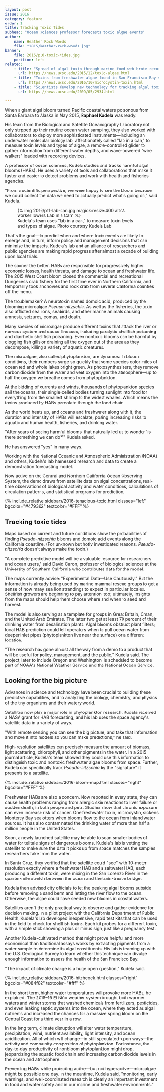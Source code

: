 ```yaml
---
layout: post
issue: 2016
category: feature
order: 1
title: Tracking Toxic Tides
subhead: "Ocean sciences professor forecasts toxic algae events"
author:
    name: Heather Rock Woods
    file: "2015/heather-rock-woods.jpg"
banner:
    file: 2016/p10-toxic-tides.jpg
    position: left
related:
    - title: "Spread of algal toxin through marine food web broke records in 2015"
      url: https://news.ucsc.edu/2015/12/toxic-algae.html
    - title: "Toxins from freshwater algae found in San Francisco Bay shellfish"
      url: https://news.ucsc.edu/2016/10/microcystin-toxin.html
    - title: "Scientists develop new technology for tracking algal toxins"
      url: https://news.ucsc.edu/2009/05/2934.html
    
---
```


When a giant algal bloom turned Pacific coastal waters poisonous from Santa Barbara to Alaska in May 2015, **Raphael Kudela** was ready.

His team from the Biological and Satellite Oceanography Laboratory not only stepped up their routine ocean water sampling, they also worked with collaborators to deploy more sophisticated instruments&mdash;including an underwater molecular biology lab, affectionately called "lab in a can," to measure toxin levels and types of algae, a remote-controlled glider to gather information from different water depths, and wave-powered "wire walkers" loaded with recording devices.

A professor of ocean sciences, Kudela studies and tracks harmful algal blooms (HABs). He uses a variety of tools and collaborations that make it faster and easier to detect problems and work with health and fisheries agencies.

"From a scientific perspective, we were happy to see the bloom because we could collect the data we need to actually predict what's going on," said Kudela.

<figure class="right" style="width:400px;">
  {% img 2016/p11-lab-can.jpg magick:resize:400 alt:'A worker lowers Lab in a Can' %}
  <figcaption>Kudela's team uses "lab in a can," to measure toxin levels and types of algae. Photo courtesy Kudela Lab
</figcaption>
</figure>

That's the goal&mdash;to predict when and where toxic events are likely to emerge and, in turn, inform policy and management decisions that can minimize the impacts. Kudela's lab and an alliance of researchers and public agencies are making rapid progress after almost a decade of building upon local trials.

The sooner the better. HABs are responsible for progressively higher economic losses, health threats, and damage to ocean and freshwater life. The 2015 West Coast bloom closed the commercial and recreational Dungeness crab fishery for the first time ever in Northern California, and temporarily took anchovies and rock crab from several California counties off the menu.

The troublemaker? A neurotoxin named domoic acid, produced by the blooming microalgae _Pseudo-nitzschia_. As well as the fisheries, the toxin also afflicted sea lions, seabirds, and other marine animals causing amnesia, seizures, comas, and death.

Many species of microalgae produce different toxins that attack the liver or nervous system and cause illnesses, including paralytic shellfish poisoning and diarrhetic shellfish poisoning. Even nontoxic blooms can be harmful by clogging fish gills or draining all the oxygen out of the area as they decompose, killing a variety of aquatic creatures.

The microalgae, also called phytoplankton, are dynamos: In bloom conditions, their numbers surge so quickly that some species color miles of ocean red and whole lakes bright green. As photosynthesizers, they remove carbon dioxide from the water and vent oxygen into the atmosphere&mdash;up to half the oxygen we breathe comes from phytoplankton.

At the bidding of currents and winds, thousands of phytoplankton species sail the oceans, their single-celled bodies turning sunlight into food for everything from the smallest shrimp to the widest whales. Which means the toxins produced by HABs percolate through the food chain.

As the world heats up, and oceans and freshwater along with it, the duration and intensity of HABs will escalate, posing increasing risks to aquatic and human health, fisheries, and drinking water.

"After years of seeing harmful blooms, that naturally led us to wonder 'is there something we can do?'" Kudela asked.

He has answered "yes" in many ways.

Working with the National Oceanic and Atmospheric Administration (NOAA) and others, Kudela's lab harnessed research and data to create a demonstration forecasting model.

Now active on the Central and Northern California Ocean Observing System, the demo draws from satellite data on algal concentrations, real-time observations of biological activity and water conditions, calculations of circulation patterns, and statistical programs for prediction.

{% include_relative sidebars/2016-tenacious-toxic.html classes="left" bgcolor="#479362" textcolor="#FFF" %}

## Tracking toxic tides

Maps based on current and future conditions show the probabilities of finding _Pseudo-nitzschia_ blooms and domoic acid events along the California coastline. (For unknown but hotly investigated reasons, _Pseudo-nitzschia_ doesn't always make the toxin.)

"A complete predictive model will be a valuable resource for researchers and ocean users," said David Caron, professor of biological sciences at the University of Southern California who contributes data for the model.

The maps currently advise: "Experimental Data&mdash;Use Cautiously." But the information is already being used by marine mammal rescue groups to get a sense of how many sea lion strandings to expect in particular locales. Shellfish growers are beginning to pay attention, too; ultimately, insights from the maps should help them choose where and when to seed and harvest.

The model is also serving as a template for groups in Great Britain, Oman, and the United Arab Emirates. The latter two get at least 70 percent of their drinking water from desalination plants. Algal blooms obstruct plant filters; local HAB prediction could tell operators when to pull ocean water from deeper inlet pipes (phytoplankton live near the surface) or a different location.

"The research has gone almost all the way from a demo to a product that will be useful for policy, management, and the public," Kudela said. The project, later to include Oregon and Washington, is scheduled to become part of NOAA's National Weather Service and the National Ocean Service.

## Looking for the big picture

Advances in science and technology have been crucial to building these predictive capabilities, and to analyzing the biology, chemistry, and physics of the tiny organisms and their watery world.

Satellites now play a major role in phytoplankton research. Kudela received a NASA grant for HAB forecasting, and his lab uses the space agency's satellite data in a variety of ways.

"With remote sensing you can see the big picture, and take that information and move it into models so you can make predictions," he said.

High-resolution satellites can precisely measure the amount of biomass, light scattering, chlorophyll, and other pigments in the water. In a 2015 journal article, Kudela's team showed they could use this information to distinguish toxic and nontoxic freshwater algae blooms from space. Further, Kudela can specifically track _Pseudo-nitzschia_ by the "signature" it presents to a satellite.

{% include_relative sidebars/2016-bloom-map.html classes="right" bgcolor="#FFF" %}

Freshwater HABs are also a concern. Now reported in every state, they can cause health problems ranging from allergic skin reactions to liver failure or sudden death, in both people and pets. Studies show that chronic exposure can even increase risk of cancer. One freshwater toxin, microcystin, sickens Monterey Bay sea otters when blooms flow to the ocean from inland water sources. It has also contaminated the drinking water of more than half a million people in the United States.

Soon, a newly launched satellite may be able to scan smaller bodies of water for telltale signs of dangerous blooms. Kudela's lab is vetting the satellite to make sure the data it picks up from space matches the samples researchers take from the water.

In Santa Cruz, they verified that the satellite could "see" with 10-meter resolution exactly where a freshwater HAB and a saltwater HAB, each producing a different toxin, were mixing in the San Lorenzo River in the quarter-mile stretch between the ocean and the train-trestle bridge.

Kudela then advised city officials to let the peaking algal blooms subside before removing a sand berm and letting the river flow to the ocean. Otherwise, the algae could have seeded new blooms in coastal waters.

Satellites aren't the only practical way to observe and gather evidence for decision making. In a pilot project with the California Department of Public Health, Kudela's lab developed inexpensive, rapid test kits that can be used in the field to check for shellfish toxins. Each kit probes for a different toxin, with a simple stick showing a plus or minus sign, just like a pregnancy test.

Another Kudela-cultivated method that might prove helpful and more economical than traditional assays works by extracting pigments from a water sample to determine its algal constituents. His lab is teaming up with the U.S. Geological Survey to learn whether this technique can divulge enough information to assess the health of the San Francisco Bay.

"The impact of climate change is a huge open question," Kudela said.

{% include_relative sidebars/2016-hitchcock.html classes="right" bgcolor="#084f82" textcolor="#fff" %}

In the short term, higher water temperatures will provoke more HABs, he explained. The 2015–16 El Niño weather system brought both warmer waters and winter storms that washed chemicals from fertilizers, pesticides, and even leaking septic systems into the ocean, where they acted as algal nutrients and increased the chances for a massive spring bloom on the Central Coast for a third year in a row.

In the long term, climate disruption will alter water temperature, precipitation, wind, nutrient availability, light intensity, and ocean acidification. All of which will change&mdash;in still speculated-upon ways&mdash;the activity and community composition of phytoplankton. For instance, the day-to-day productivity of nonbloom phytoplankton might drop, jeopardizing the aquatic food chain and increasing carbon dioxide levels in the ocean and atmosphere.

Preventing HABs while protecting active&mdash;but not hyperactive&mdash;microalgae might be possible one day. In the meantime, Kudela said, "monitoring, early warnings, and well-coordinated research is clearly an important investment in food and water safety and in our marine and freshwater environments."
